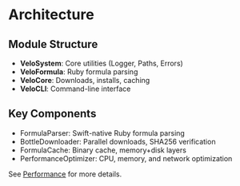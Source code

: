 # Architecture

## Module Structure

- **VeloSystem**: Core utilities (Logger, Paths, Errors)
- **VeloFormula**: Ruby formula parsing
- **VeloCore**: Downloads, installs, caching
- **VeloCLI**: Command-line interface

## Key Components

- FormulaParser: Swift-native Ruby formula parsing
- BottleDownloader: Parallel downloads, SHA256 verification
- FormulaCache: Binary cache, memory+disk layers
- PerformanceOptimizer: CPU, memory, and network optimization

See [Performance](./usage.md#performance-features) for more details.
